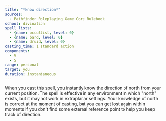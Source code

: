 ```yaml
---
title: "*know direction*"
sources:
  - Pathfinder Roleplaying Game Core Rulebook
school: divination
spell_lists:
  - {name: occultist, level: 0}
  - {name: bard, level: 0}
  - {name: druid, level: 0}
casting_time: 1 standard action
components:
  - V
  - S
range: personal
target: you
duration: instantaneous
---
```


When you cast this spell, you instantly know the direction of north from your current position. The spell is effective in any environment in which "north" exists, but it may not work in extraplanar settings. Your knowledge of north is correct at the moment of casting, but you can get lost again within moments if you don't find some external reference point to help you keep track of direction.


